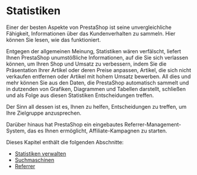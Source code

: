 # Statistiken

Einer der besten Aspekte von PrestaShop ist seine unvergleichliche Fähigkeit, Informationen über das Kundenverhalten zu sammeln. Hier können Sie lesen, wie das funktioniert.

Entgegen der allgemeinen Meinung, Statistiken wären verfälscht, liefert Ihnen PrestaShop unumstößliche Informationen, auf die Sie sich verlassen können, um Ihren Shop und Umsatz zu verbessern, indem Sie die Präsentation Ihrer Artikel oder deren Preise anpassen, Artikel, die sich nicht verkaufen entfernen oder Artikel mit hohem Umsatz bewerben. All dies und mehr können Sie aus den Daten, die PrestaShop automatisch sammelt und in dutzenden von Grafiken, Diagrammen und Tabellen darstellt, schließen und als Folge aus diesen Statistiken Entscheidungen treffen.

Der Sinn all dessen ist es, Ihnen zu helfen, Entscheidungen zu treffen, um Ihre Zielgruppe anzusprechen.

Darüber hinaus hat PrestaShop ein eingebautes Referrer-Management-System, das es Ihnen ermöglicht, Affiliate-Kampagnen zu starten.

Dieses Kapitel enthält die folgenden Abschnitte:

* [Statistiken verwalten](statistiken-verwalten.md)
* [Suchmaschinen](suchmaschinen.md)
* [Referrer](referrer.md)
